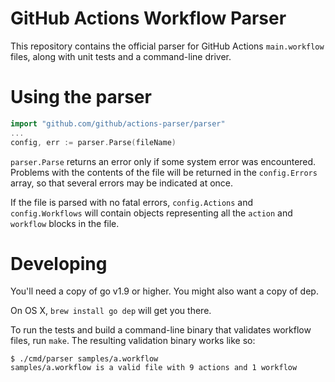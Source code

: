 # GitHub Actions Workflow Parser

This repository contains the official parser for GitHub Actions
`main.workflow` files, along with unit tests and a command-line driver.

# Using the parser

```go
import "github.com/github/actions-parser/parser"
...
config, err := parser.Parse(fileName)
```

`parser.Parse` returns an error only if some system error was encountered.
Problems with the contents of the file will be returned in the
`config.Errors` array, so that several errors may be indicated at once.

If the file is parsed with no fatal errors, `config.Actions` and
`config.Workflows` will contain objects representing all the `action` and
`workflow` blocks in the file.


# Developing

You'll need a copy of go v1.9 or higher.  You might also want a copy of
dep.

On OS X, `brew install go dep` will get you there.

To run the tests and build a command-line binary that validates workflow
files, run `make`.  The resulting validation binary works like so:

```
$ ./cmd/parser samples/a.workflow 
samples/a.workflow is a valid file with 9 actions and 1 workflow
```
